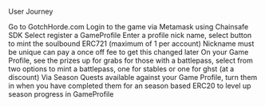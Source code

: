 User Journey

Go to GotchHorde.com
Login to the game via Metamask using Chainsafe SDK
Select register a GameProfile
Enter a profile nick name, select button to mint the soulbound ERC721 (maximum of 1 per account)
Nickname must be unique can pay a once off fee to get this changed later
On your Game Profile, see the prizes up for grabs for those with a battlepass, select from two options to mint a battlepass, one for stables or one for ghst (at a discount)
Via Season Quests available against your Game Profile, turn them in when you have completed them for an season based ERC20 to level up season progress in GameProfile